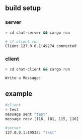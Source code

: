 ## build setup

### server
```bash
> cd chat-server && cargo run

# if client run
Client 127.0.0.1:49274 connected
```

### client
```bash
> cd chat-client && cargo run

Write a Message:
```

## example

```bash
#client
> test
message sent "test"
message recv [116, 101, 115, 116]

#server
127.0.0.1:49533: "test"
```
